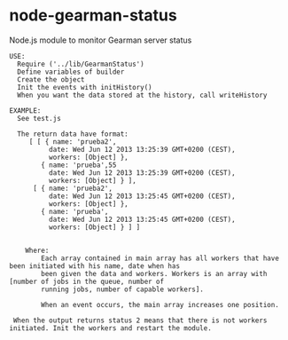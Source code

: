node-gearman-status
===================

Node.js module to monitor Gearman server status
  
    USE:
      Require ('../lib/GearmanStatus')
      Define variables of builder
      Create the object
      Init the events with initHistory()
      When you want the data stored at the history, call writeHistory
  
    EXAMPLE:
      See test.js
  
      The return data have format:
         [ [ { name: 'prueba2',
              date: Wed Jun 12 2013 13:25:39 GMT+0200 (CEST),
              workers: [Object] },
            { name: 'prueba',55
              date: Wed Jun 12 2013 13:25:39 GMT+0200 (CEST),
              workers: [Object] } ],
          [ { name: 'prueba2',
              date: Wed Jun 12 2013 13:25:45 GMT+0200 (CEST),
              workers: [Object] },
            { name: 'prueba',
              date: Wed Jun 12 2013 13:25:45 GMT+0200 (CEST),
              workers: [Object] } ] ]

        
        Where:
            Each array contained in main array has all workers that have been initiated with his name, date when has 
            been given the data and workers. Workers is an array with [number of jobs in the queue, number of
            running jobs, number of capable workers].
            
            When an event occurs, the main array increases one position.
        
     When the output returns status 2 means that there is not workers initiated. Init the workers and restart the module.
        
  
  
